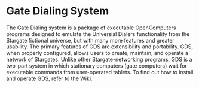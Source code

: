 # Gate Dialing System
 The Gate Dialing system is a package of executable OpenComputers programs designed to emulate the Universial Dialers functionality from the Stargate fictional universe, but with many more features and greater usability. The primary features of GDS are extensibility and portability. GDS, when properly configured, allows users to create, maintain, and operate a network of Stargates. Unlike other Stargate-networking programs, GDS is a two-part system in which stationary computers (gate computers) wait for executable commands from user-operated tablets. To find out how to install and operate GDS, refer to the Wiki.
